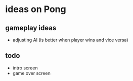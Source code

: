 # ideas on Pong

## gameplay ideas
 - adjusting AI (is better when player wins and vice versa)

## todo
 - intro screen
 - game over screen
